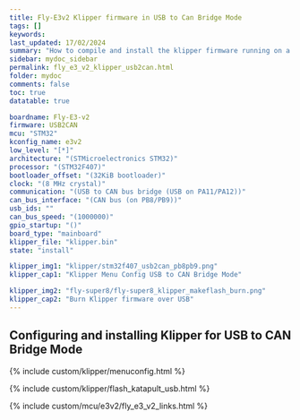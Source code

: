 ```yaml
---
title: Fly-E3v2 Klipper firmware in USB to Can Bridge Mode
tags: []
keywords: 
last_updated: 17/02/2024
summary: "How to compile and install the klipper firmware running on a Fly-E3-v2 in USB to CAN Bridge Mode"
sidebar: mydoc_sidebar
permalink: fly_e3_v2_klipper_usb2can.html
folder: mydoc
comments: false
toc: true
datatable: true

boardname: Fly-E3-v2
firmware: USB2CAN
mcu: "STM32"
kconfig_name: e3v2
low_level: "[*]"
architecture: "(STMicroelectronics STM32)"
processor: "(STM32F407)"
bootloader_offset: "(32KiB bootloader)"
clock: "(8 MHz crystal)"
communication: "(USB to CAN bus bridge (USB on PA11/PA12))"
can_bus_interface: "(CAN bus (on PB8/PB9))"
usb_ids: ""
can_bus_speed: "(1000000)"
gpio_startup: "()"
board_type: "mainboard"
klipper_file: "klipper.bin"
state: "install"

klipper_img1: "klipper/stm32f407_usb2can_pb8pb9.png"
klipper_cap1: "Klipper Menu Config USB to CAN Bridge Mode"

klipper_img2: "fly-super8/fly-super8_klipper_makeflash_burn.png"
klipper_cap2: "Burn Klipper firmware over USB"
---
```


## Configuring and installing Klipper for USB to CAN Bridge Mode

{% include custom/klipper/menuconfig.html %}

{% include custom/klipper/flash_katapult_usb.html %}

{% include custom/mcu/e3v2/fly_e3_v2_links.html %}
